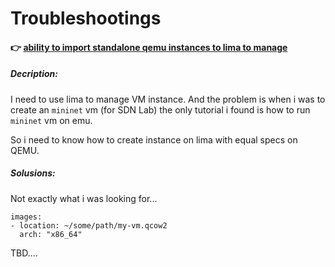 # Troubleshootings

#### 👉 [ability to import standalone qemu instances to lima to manage ](https://github.com/lima-vm/lima/issues/881)

##### Decription: 

I need to use lima to manage VM instance. And the problem is when i was to create an `mininet` vm (for SDN Lab) the only tutorial i found is how to run `mininet` vm on emu. 

So i need to know how to create instance on lima with equal specs on QEMU.

##### Solusions:

Not exactly what i was looking for...

```shell
images:
- location: ~/some/path/my-vm.qcow2
  arch: "x86_64"
```

TBD.... 